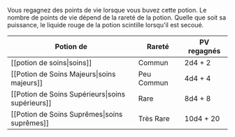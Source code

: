 Vous regagnez des points de vie lorsque vous buvez cette potion. Le nombre de points de vie dépend de la rareté de la potion. Quelle que soit sa puissance, le liquide rouge de la potion scintille lorsqu'il est secoué.

| Potion de                                        | Rareté     | PV regagnés |
| ------------------------------------------------ | ---------- | ----------- |
| [[potion de soins\|soins]]                       | Commun     | 2d4 + 2     |
| [[Potion de Soins Majeurs\|soins majeurs]]       | Peu Commun | 4d4 + 4     |
| [[Potion de Soins Supérieurs\|soins supérieurs]] | Rare       | 8d4 + 8     |
| [[Potion de Soins Suprêmes\|soins suprêmes]]     | Très Rare  | 10d4 + 20   |


